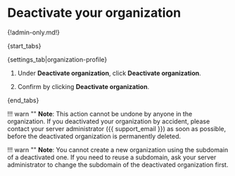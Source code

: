 # Deactivate your organization

{!admin-only.md!}

{start_tabs}

{settings_tab|organization-profile}

1. Under **Deactivate organization**, click **Deactivate organization**.

1. Confirm by clicking **Deactivate organization**.

{end_tabs}

!!! warn ""
    **Note**: This action cannot be undone by anyone in the organization. If you
    deactivated your organization by accident, please contact your server
    administrator ({{ support_email }}) as soon as possible, before the
    deactivated organization is permanently deleted.

!!! warn ""
    **Note**: You cannot create a new organization using the subdomain of a
    deactivated one. If you need to reuse a subdomain, ask your server
    administrator to change the subdomain of the deactivated organization first.
